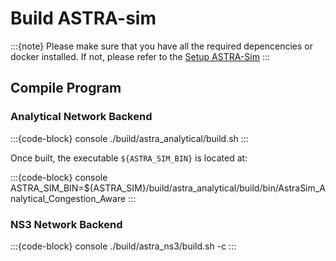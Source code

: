 # Build ASTRA-sim

:::{note}
Please make sure that you have all the required depencencies or docker installed. If not, please refer to the [Setup ASTRA-Sim](./setup.md) 
:::
## Compile Program

### Analytical Network Backend
:::{code-block} console
./build/astra_analytical/build.sh
:::

Once built, the executable `${ASTRA_SIM_BIN}` is located at:

:::{code-block} console
ASTRA_SIM_BIN=${ASTRA_SIM}/build/astra_analytical/build/bin/AstraSim_Analytical_Congestion_Aware
:::

### NS3 Network Backend
:::{code-block} console
./build/astra_ns3/build.sh -c
:::




